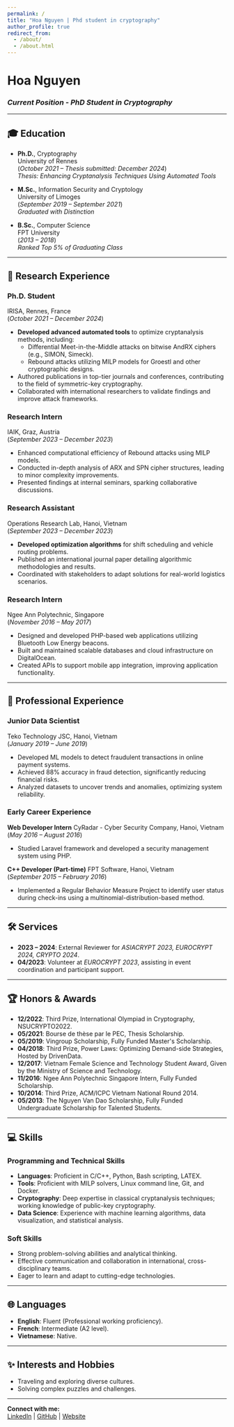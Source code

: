 ```yaml
---
permalink: /
title: "Hoa Nguyen | Phd student in cryptography"
author_profile: true
redirect_from: 
  - /about/
  - /about.html
---
```

  
# Hoa Nguyen

### *Current Position - PhD Student in Cryptography*

---

## 🎓 Education

- **Ph.D.**, Cryptography\
  University of Rennes\
  (*October 2021 – Thesis submitted: December 2024*)\
  *Thesis: Enhancing Cryptanalysis Techniques Using Automated Tools*

- **M.Sc.**, Information Security and Cryptology\
  University of Limoges\
  (*September 2019 – September 2021*)\
  *Graduated with Distinction*

- **B.Sc.**, Computer Science\
  FPT University\
  (*2013 – 2018*)\
  *Ranked Top 5% of Graduating Class*

---

## 🔬 Research Experience

### **Ph.D. Student**

IRISA, Rennes, France\
(*October 2021 – December 2024*)

- **Developed advanced automated tools** to optimize cryptanalysis methods, including:
  - Differential Meet-in-the-Middle attacks on bitwise AndRX ciphers (e.g., SIMON, Simeck).
  - Rebound attacks utilizing MILP models for Groestl and other cryptographic designs.
- Authored publications in top-tier journals and conferences, contributing to the field of symmetric-key cryptography.
- Collaborated with international researchers to validate findings and improve attack frameworks.

### **Research Intern**

IAIK, Graz, Austria\
(*September 2023 – December 2023*)

- Enhanced computational efficiency of Rebound attacks using MILP models.
- Conducted in-depth analysis of ARX and SPN cipher structures, leading to minor complexity improvements.
- Presented findings at internal seminars, sparking collaborative discussions.

### **Research Assistant**

Operations Research Lab, Hanoi, Vietnam\
(*September 2023 – December 2023*)

- **Developed optimization algorithms** for shift scheduling and vehicle routing problems.
- Published an international journal paper detailing algorithmic methodologies and results.
- Coordinated with stakeholders to adapt solutions for real-world logistics scenarios.

### **Research Intern**

Ngee Ann Polytechnic, Singapore\
(*November 2016 – May 2017*)

- Designed and developed PHP-based web applications utilizing Bluetooth Low Energy beacons.
- Built and maintained scalable databases and cloud infrastructure on DigitalOcean.
- Created APIs to support mobile app integration, improving application functionality.

---

## 💼 Professional Experience

### **Junior Data Scientist**

Teko Technology JSC, Hanoi, Vietnam\
(*January 2019 – June 2019*)

- Developed ML models to detect fraudulent transactions in online payment systems.
- Achieved 88% accuracy in fraud detection, significantly reducing financial risks.
- Analyzed datasets to uncover trends and anomalies, optimizing system reliability.

### **Early Career Experience**

**Web Developer Intern**
CyRadar - Cyber Security Company, Hanoi, Vietnam\
(*May 2016 – August 2016*)

- Studied Laravel framework and developed a security management system using PHP.

**C++ Developer (Part-time)**
FPT Software, Hanoi, Vietnam\
(*September 2015 – February 2016*)

- Implemented a Regular Behavior Measure Project to identify user status during check-ins using a multinomial-distribution-based method.

---

## 🛠️ Services

- **2023 – 2024**: External Reviewer for *ASIACRYPT 2023, EUROCRYPT 2024, CRYPTO 2024*.
- **04/2023**: Volunteer at *EUROCRYPT 2023*, assisting in event coordination and participant support.

---

## 🏆 Honors & Awards

- **12/2022**: Third Prize, International Olympiad in Cryptography, NSUCRYPTO2022.
- **05/2021**: Bourse de thèse par le PEC, Thesis Scholarship.
- **05/2019**: Vingroup Scholarship, Fully Funded Master's Scholarship.
- **04/2018**: Third Prize, Power Laws: Optimizing Demand-side Strategies, Hosted by DrivenData.
- **12/2017**: Vietnam Female Science and Technology Student Award, Given by the Ministry of Science and Technology.
- **11/2016**: Ngee Ann Polytechnic Singapore Intern, Fully Funded Scholarship.
- **10/2014**: Third Prize, ACM/ICPC Vietnam National Round 2014.
- **05/2013**: The Nguyen Van Dao Scholarship, Fully Funded Undergraduate Scholarship for Talented Students.

---

## 💻 Skills

### **Programming and Technical Skills**

- **Languages**: Proficient in C/C++, Python, Bash scripting, LATEX.
- **Tools**: Proficient with MILP solvers, Linux command line, Git, and Docker.
- **Cryptography**: Deep expertise in classical cryptanalysis techniques; working knowledge of public-key cryptography.
- **Data Science**: Experience with machine learning algorithms, data visualization, and statistical analysis.

### **Soft Skills**

- Strong problem-solving abilities and analytical thinking.
- Effective communication and collaboration in international, cross-disciplinary teams.
- Eager to learn and adapt to cutting-edge technologies.

---

## 🌐 Languages

- **English**: Fluent (Professional working proficiency).
- **French**: Intermediate (A2 level).
- **Vietnamese**: Native.

---

## ✨ Interests and Hobbies

- Traveling and exploring diverse cultures.
- Solving complex puzzles and challenges.

---

**Connect with me:**\
[LinkedIn](#) | [GitHub](#) | [Website](#)

